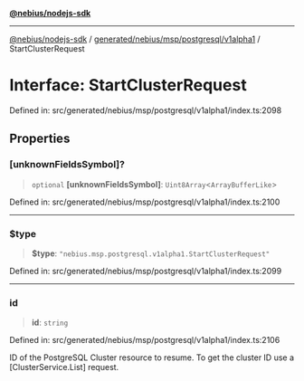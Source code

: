 [**@nebius/nodejs-sdk**](../../../../../../README.md)

***

[@nebius/nodejs-sdk](../../../../../../README.md) / [generated/nebius/msp/postgresql/v1alpha1](../README.md) / StartClusterRequest

# Interface: StartClusterRequest

Defined in: src/generated/nebius/msp/postgresql/v1alpha1/index.ts:2098

## Properties

### \[unknownFieldsSymbol\]?

> `optional` **\[unknownFieldsSymbol\]**: `Uint8Array`\<`ArrayBufferLike`\>

Defined in: src/generated/nebius/msp/postgresql/v1alpha1/index.ts:2100

***

### $type

> **$type**: `"nebius.msp.postgresql.v1alpha1.StartClusterRequest"`

Defined in: src/generated/nebius/msp/postgresql/v1alpha1/index.ts:2099

***

### id

> **id**: `string`

Defined in: src/generated/nebius/msp/postgresql/v1alpha1/index.ts:2106

ID of the PostgreSQL Cluster resource to resume.
 To get the cluster ID use a [ClusterService.List] request.
